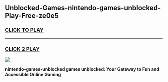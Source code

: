 
## Unblocked-Games-nintendo-games-unblocked-Play-Free-ze0e5
<h3>
<a href="https://premium76.site?title=nintendo-games-unblocked&ref=23A">CLICK TO PLAY</a></h3>
<hr>

<h3>
<a href="https://premium76.site?title=nintendo-games-unblocked&ref=23A">CLICK 2 PLAY</a>
  
</h3>

<a href="https://premium76.site?title=nintendo-games-unblocked&ref=23A"><img src="https://clearcache.store/games.png"></a>


**nintendo-games-unblocked games unblocked: Your Gateway to Fun and Accessible Online Gaming**
